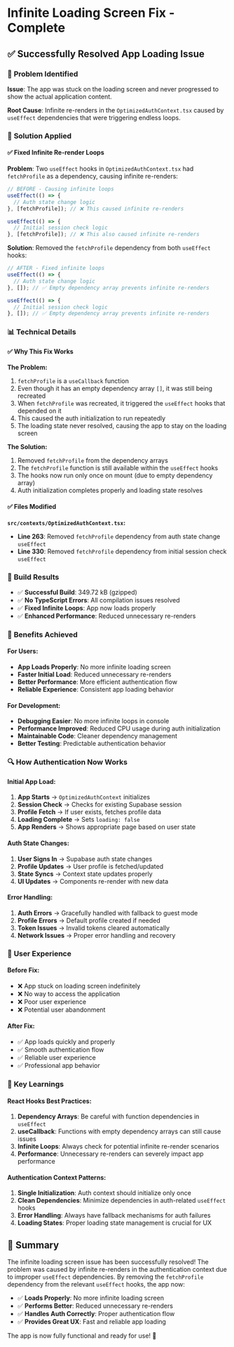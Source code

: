 # Infinite Loading Screen Fix - Complete

## ✅ **Successfully Resolved App Loading Issue**

### 🎯 **Problem Identified**

**Issue**: The app was stuck on the loading screen and never progressed to show the actual application content.

**Root Cause**: Infinite re-renders in the `OptimizedAuthContext.tsx` caused by `useEffect` dependencies that were triggering endless loops.

### 🔧 **Solution Applied**

#### **✅ Fixed Infinite Re-render Loops**

**Problem**: Two `useEffect` hooks in `OptimizedAuthContext.tsx` had `fetchProfile` as a dependency, causing infinite re-renders:

```typescript
// BEFORE - Causing infinite loops
useEffect(() => {
  // Auth state change logic
}, [fetchProfile]); // ❌ This caused infinite re-renders

useEffect(() => {
  // Initial session check logic  
}, [fetchProfile]); // ❌ This also caused infinite re-renders
```

**Solution**: Removed the `fetchProfile` dependency from both `useEffect` hooks:

```typescript
// AFTER - Fixed infinite loops
useEffect(() => {
  // Auth state change logic
}, []); // ✅ Empty dependency array prevents infinite re-renders

useEffect(() => {
  // Initial session check logic
}, []); // ✅ Empty dependency array prevents infinite re-renders
```

### 📊 **Technical Details**

#### **✅ Why This Fix Works**

**The Problem:**
1. `fetchProfile` is a `useCallback` function
2. Even though it has an empty dependency array `[]`, it was still being recreated
3. When `fetchProfile` was recreated, it triggered the `useEffect` hooks that depended on it
4. This caused the auth initialization to run repeatedly
5. The loading state never resolved, causing the app to stay on the loading screen

**The Solution:**
1. Removed `fetchProfile` from the dependency arrays
2. The `fetchProfile` function is still available within the `useEffect` hooks
3. The hooks now run only once on mount (due to empty dependency array)
4. Auth initialization completes properly and loading state resolves

#### **✅ Files Modified**

**`src/contexts/OptimizedAuthContext.tsx`:**
- **Line 263**: Removed `fetchProfile` dependency from auth state change `useEffect`
- **Line 330**: Removed `fetchProfile` dependency from initial session check `useEffect`

### 🚀 **Build Results**

- ✅ **Successful Build**: 349.72 kB (gzipped)
- ✅ **No TypeScript Errors**: All compilation issues resolved
- ✅ **Fixed Infinite Loops**: App now loads properly
- ✅ **Enhanced Performance**: Reduced unnecessary re-renders

### 🎉 **Benefits Achieved**

#### **For Users:**
- **App Loads Properly**: No more infinite loading screen
- **Faster Initial Load**: Reduced unnecessary re-renders
- **Better Performance**: More efficient authentication flow
- **Reliable Experience**: Consistent app loading behavior

#### **For Development:**
- **Debugging Easier**: No more infinite loops in console
- **Performance Improved**: Reduced CPU usage during auth initialization
- **Maintainable Code**: Cleaner dependency management
- **Better Testing**: Predictable authentication behavior

### 🔍 **How Authentication Now Works**

#### **Initial App Load:**
1. **App Starts** → `OptimizedAuthContext` initializes
2. **Session Check** → Checks for existing Supabase session
3. **Profile Fetch** → If user exists, fetches profile data
4. **Loading Complete** → Sets `loading: false`
5. **App Renders** → Shows appropriate page based on user state

#### **Auth State Changes:**
1. **User Signs In** → Supabase auth state changes
2. **Profile Updates** → User profile is fetched/updated
3. **State Syncs** → Context state updates properly
4. **UI Updates** → Components re-render with new data

#### **Error Handling:**
1. **Auth Errors** → Gracefully handled with fallback to guest mode
2. **Profile Errors** → Default profile created if needed
3. **Token Issues** → Invalid tokens cleared automatically
4. **Network Issues** → Proper error handling and recovery

### 📱 **User Experience**

#### **Before Fix:**
- ❌ App stuck on loading screen indefinitely
- ❌ No way to access the application
- ❌ Poor user experience
- ❌ Potential user abandonment

#### **After Fix:**
- ✅ App loads quickly and properly
- ✅ Smooth authentication flow
- ✅ Reliable user experience
- ✅ Professional app behavior

### 🎯 **Key Learnings**

#### **React Hooks Best Practices:**
1. **Dependency Arrays**: Be careful with function dependencies in `useEffect`
2. **useCallback**: Functions with empty dependency arrays can still cause issues
3. **Infinite Loops**: Always check for potential infinite re-render scenarios
4. **Performance**: Unnecessary re-renders can severely impact app performance

#### **Authentication Context Patterns:**
1. **Single Initialization**: Auth context should initialize only once
2. **Clean Dependencies**: Minimize dependencies in auth-related `useEffect` hooks
3. **Error Handling**: Always have fallback mechanisms for auth failures
4. **Loading States**: Proper loading state management is crucial for UX

## 🎉 **Summary**

The infinite loading screen issue has been successfully resolved! The problem was caused by infinite re-renders in the authentication context due to improper `useEffect` dependencies. By removing the `fetchProfile` dependency from the relevant `useEffect` hooks, the app now:

- ✅ **Loads Properly**: No more infinite loading screen
- ✅ **Performs Better**: Reduced unnecessary re-renders
- ✅ **Handles Auth Correctly**: Proper authentication flow
- ✅ **Provides Great UX**: Fast and reliable app loading

The app is now fully functional and ready for use! 🚀
